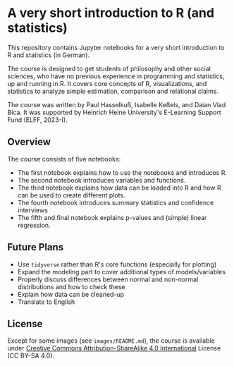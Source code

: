 # A very short introduction to R (and statistics)

This repository contains Jupyter notebooks for a very short introduction to R and statistics (in German).

The course is designed to get students of philosophy and other social sciences, who have no previous experience in programming and statistics, up and running in R. It covers core concepts of R, visualizations, and statistics to analyze simple estimation, comparison and relational claims.

The course was written by Paul Hasselkuß, Isabelle Keßels, and Daian Vlad Bica. It was supported by Heinrich Heine University's E-Learning Support Fund (ELFF, 2023-I).

## Overview

The course consists of five notebooks:
* The first notebook explains how to use the notebooks and introduces R.
* The second notebook introduces variables and functions.
* The third notebook explains how data can be loaded into R and how R can be used to create different plots.
* The fourth notebook introduces summary statistics and confidence interviews
* The fifth and final notebook explains p-values and (simple) linear regression.

## Future Plans

* Use `tidyverse` rather than R's core functions (especially for plotting)
* Expand the modeling part to cover additional types of models/variables
* Properly discuss differences between normal and non-normal distributions and how to check these
* Explain how data can be cleaned-up
* Translate to English

## License

Except for some images (see `images/README.md`), the course is available under [Creative Commons Attribution-ShareAlike 4.0 International](LICENSE.md) License (CC BY-SA 4.0).